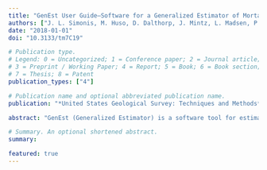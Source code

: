 ```yaml
---
title: "GenEst User Guide—Software for a Generalized Estimator of Mortaltiy"
authors: ["J. L. Simonis, M. Huso, D. Dalthorp, J. Mintz, L. Madsen, P. Rabie, and J. Studyvin"]
date: "2018-01-01"
doi: "10.3133/tm7C19"

# Publication type.
# Legend: 0 = Uncategorized; 1 = Conference paper; 2 = Journal article;
# 3 = Preprint / Working Paper; 4 = Report; 5 = Book; 6 = Book section;
# 7 = Thesis; 8 = Patent
publication_types: ["4"]

# Publication name and optional abbreviated publication name.
publication: "*United States Geological Survey: Techniques and Methods* **7**-C19. 84 pp"

abstract: "GenEst (Generalized Estimator) is a software tool for estimating the total number of individuals arriving in an area during a specific time period when their detection probability is unknown but estimable. Its development was motivated by the need to accurately estimate the total number of bird and bat fatalities occurring at wind and solar energy facilities, but it is applicable in a variety of other contexts as well. Simple counts of carcasses are not an accurate measure of the true number of fatalities because some carcasses are inevitably missed in carcass searches. Furthermore, simple carcass counts do not allow comparison among locations or years because carcasses may be detected at different rates. This software uses data collected during carcass searches and estimates of detection rates to accurately estimate the number of fatalities and to provide a measure of precision associated with the estimate. These estimates are fundamental to understanding acute and cumulative effects of renewable energy development on wildlife populations. The software package is available with a user-friendly graphic interface as well as a flexible and powerful command-line implementation. GenEst includes tools for estimating searcher efficiency, carcass persistence, and other detection probability parameters from experimental field trials. Included in the software are example datasets for analyses, standard R package help files, this user guide, and vignettes detailing use at the command-line."

# Summary. An optional shortened abstract.
summary: 

featured: true
---
```




